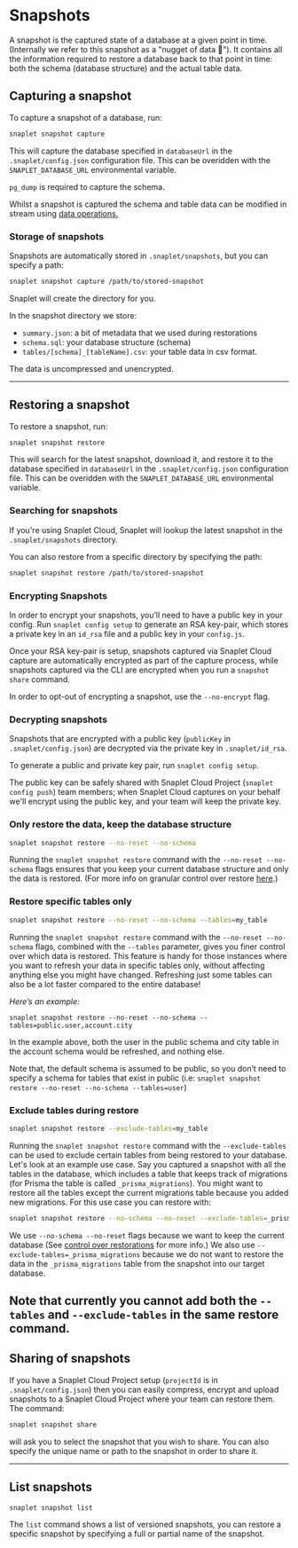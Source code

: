 # Snapshots

A snapshot is the captured state of a database at a given point in time. (Internally we refer to this snapshot as a "nugget of data 🍗").
It contains all the information required to restore a database back to that point in time: both the schema (database structure) and the actual table data.

## Capturing a snapshot

To capture a snapshot of a database, run:

```bash
snaplet snapshot capture
```

This will capture the database specified in `databaseUrl` in the `.snaplet/config.json` configuration file. This can be overidden with the `SNAPLET_DATABASE_URL` environmental variable.

`pg_dump` is required to capture the schema.

Whilst a snapshot is captured the schema and table data can be modified in stream using [data operations.](/references/data-operations/overview)

### Storage of snapshots

Snapshots are automatically stored in `.snaplet/snapshots`, but you can specify a path:

```bash
snaplet snapshot capture /path/to/stored-snapshot
```

Snaplet will create the directory for you.

In the snapshot directory we store:

- `summary.json`: a bit of metadata that we used during restorations
- `schema.sql`: your database structure (schema)
- `tables/[schema]_[tableName].csv`: your table data in csv format.

The data is uncompressed and unencrypted.

---

## Restoring a snapshot

To restore a snapshot, run:

```bash
snaplet snapshot restore
```

This will search for the latest snapshot, download it, and restore it to the database specified in `databaseUrl` in the `.snaplet/config.json` configuration file.
This can be overidden with the `SNAPLET_DATABASE_URL` environmental variable.

### Searching for snapshots

If you're using Snaplet Cloud, Snaplet will lookup the latest snapshot in the `.snaplet/snapshots` directory.

You can also restore from a specific directory by specifying the path:

```bash
snaplet snapshot restore /path/to/stored-snapshot
```

### Encrypting Snapshots

In order to encrypt your snapshots, you’ll need to have a public key in your config. Run `snaplet config setup` to generate an RSA key-pair, which stores a private key in an `id_rsa` file and a public key in your `config.js`. 

Once your RSA key-pair is setup, snapshots captured via Snaplet Cloud capture are automatically encrypted as part of the capture process, while snapshots captured via the CLI are encrypted when you run a `snapshot share` command.

In order to opt-out of encrypting a snapshot, use the `--no-encrypt` flag.


### Decrypting snapshots

Snapshots that are encrypted with a public key (`publicKey` in `.snaplet/config.json`) are decrypted via the private key in `.snaplet/id_rsa`.

To generate a public and private key pair, run `snaplet config setup`.

The public key can be safely shared with Snaplet Cloud Project (`snaplet config push`) team members; when Snaplet Cloud captures on your behalf we'll encrypt using the public key, and your team will keep the private key.

### Only restore the data, keep the database structure

```bash
snaplet snapshot restore --no-reset --no-schema
```

Running the `snaplet snapshot restore` command with the `--no-reset --no-schema` flags ensures that you keep your current database structure and only the data is restored. (For more info on granular control over restore [here](/getting-started/restoring#more-granular-control-over-restorations).)

### Restore specific tables only

```bash
snaplet snapshot restore --no-reset --no-schema --tables=my_table
```

Running the `snaplet snapshot restore` command with the `--no-reset --no-schema` flags, combined with the `--tables` parameter, gives you finer control over which data is restored. This feature is handy for those instances where you want to refresh your data in specific tables only, without affecting anything else you might have changed. Refreshing just some tables can also be a lot faster compared to the entire database!

_Here’s an example:_

`snaplet snapshot restore --no-reset --no-schema --tables=public.user,account.city`

In the example above, both the user in the public schema and city table in the account schema would be refreshed, and nothing else.

Note that, the default schema is assumed to be public, so you don’t need to specify a schema for tables that exist in public (i.e: `snaplet snapshot restore --no-reset --no-schema --tables=user`)

### Exclude tables during restore
```bash
snaplet snapshot restore --exclude-tables=my_table
```

Running the `snaplet snapshot restore` command with the `--exclude-tables` can be used to exclude certain tables from being restored to your database.
Let's look at an example use case. Say you captured a snapshot with all the tables in the database, which includes a table that keeps track of migrations (for Prisma the table is called `_prisma_migrations`). You might want to restore all the tables except the current migrations table because you added new migrations. For this use case you can restore with:

```bash
snaplet snapshot restore --no-schema --no-reset --exclude-tables=_prisma_migrations
```

We use `--no-schema --no-reset` flags because we want to keep the current database (See [control over restorations](/getting-started/restoring#more-granular-control-over-restorations) for more info.) We also use `--exclude-tables=_prisma_migrations` because we do not want to restore the data in the  `_prisma_migrations` table from the snapshot into our target database.


Note that currently you cannot add both the `--tables` and `--exclude-tables` in the same restore command.
---

## Sharing of snapshots

If you have a Snaplet Cloud Project setup (`projectId` is in `.snaplet/config.json`) then you can easily compress, encrypt and upload snapshots to a Snaplet Cloud Project where your team can restore them. The command: 

```bash
snaplet snapshot share
```

will ask you to select the snapshot that you wish to share. You can also specify the unique name or path to the snapshot in order to share it.

---

## List snapshots

```bash
snaplet snapshot list
```

The `list` command shows a list of versioned snapshots, you can restore a specific snapshot by specifying a full or partial name of the snapshot.
